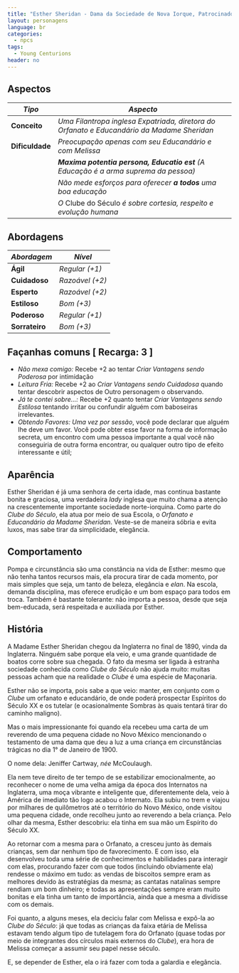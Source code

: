 ```yaml
---
title: "Esther Sheridan - Dama da Sociedade de Nova Iorque, Patrocinadora do _Clube do Século_ e tutora de Melissa Cartway"
layout: personagens
language: br
categories:
  - npcs 
tags:
  - Young Centurions
header: no
---
```



## Aspectos

| ***Tipo***       | ***Aspecto***                                                                              |
|------------------|--------------------------------------------------------------------------------------------|
| __Conceito__     | _Uma Filantropa inglesa Expatriada, diretora do Orfanato e Educandário da Madame Sheridan_ |
| __Dificuldade__  | _Preocupação apenas com seu Educandário e com Melissa_                                     |
|                  | ___Maxima potentia persona, Educatio est__ (A Educação é a arma suprema da pessoa)_        |
|                  | _Não mede esforços para oferecer __a todos__ uma boa educação_                             |
|                  | _O_ Clube do Século _é sobre cortesia, respeito e evolução humana_                         |

## Abordagens

| ***Abordagem*** | ***Nível***     |
|-----------------|-----------------|
| __Ágil__        | _Regular (+1)_  |
| __Cuidadoso__   | _Razoável (+2)_ |
| __Esperto__     | _Razoável (+2)_ |
| __Estiloso__    | _Bom (+3)_      |
| __Poderoso__    | _Regular (+1)_  |
| __Sorrateiro__  | _Bom (+3)_      |

## Façanhas comuns [ Recarga: 3 ]

+ _Não mexa comigo:_ Recebe +2 ao tentar _Criar Vantagens sendo Poderosa_ por intimidação
+ _Leitura Fria:_ Recebe +2 ao _Criar Vantagens sendo Cuidadosa_ quando tentar descobrir aspectos de Outro personagem o observando.
+ _Já te contei sobre...:_ Recebe +2 quanto tentar _Criar Vantagens sendo Estilosa_ tentando irritar ou confundir alguém com baboseiras irrelevantes.
+ _Obtendo Favores:_ _Uma vez por sessão_, você pode declarar que alguém lhe deve um favor. Você pode obter esse favor na forma de informação secreta, um encontro com uma pessoa importante a qual você não conseguiria de outra forma encontrar, ou qualquer outro tipo de efeito interessante e útil;

## Aparência

Esther Sheridan é já uma senhora de certa idade, mas continua bastante bonita e graciosa, uma verdadeira _lady_ inglesa que muito chama a atenção na crescentemente importante sociedade norte-iorquina. Como parte do _Clube do Século_, ela atua por meio de sua Escola, o _Orfanato e Educandário da Madame Sheridan_. Veste-se de maneira sóbria e evita luxos, mas sabe tirar da simplicidade, elegância.

## Comportamento

Pompa e circunstância são uma constância na vida de Esther: mesmo que não tenha tantos recursos mais, ela procura tirar de cada momento, por mais simples que seja, um tanto de beleza, elegância e _elan_. Na escola, demanda disciplina, mas oferece erudição e um bom espaço para todos em troca. Também é bastante tolerante: não importa a pessoa, desde que seja bem-educada, será respeitada e auxiliada por Esther.

## História

A Madame Esther Sheridan chegou da Inglaterra no final de 1890, vinda da Inglaterra. Ninguém sabe porque ela veio, e uma grande quantidade de boatos corre sobre sua chegada. O fato da mesma ser ligada à estranha sociedade conhecida como _Clube do Século_ não ajuda muito: muitas pessoas acham que na realidade o _Clube_ é uma espécie de Maçonaria. 

Esther não se importa, pois sabe a que veio: manter, em conjunto com o _Clube_ um orfanato e educandário, de onde poderá prospectar Espíritos do Século XX e os tutelar (e ocasionalmente Sombras às quais tentará tirar do caminho maligno).

Mas o mais impressionante foi quando ela recebeu uma carta de um reverendo de uma pequena cidade no Novo México mencionando o testamento de uma dama que deu a luz a uma criança em circunstâncias trágicas no dia 1° de Janeiro de 1900.

O nome dela: Jeniffer Cartway, _née_ McCoulaugh.

Ela nem teve direito de ter tempo de se estabilizar emocionalmente, ao reconhecer o nome de uma velha amiga da época dos Internatos na Inglaterra, uma moça vibrante e inteligente que, diferentemente dela, veio à América de imediato tão logo acabou o Internato. Ela subiu no trem e viajou por milhares de quilômetros até o território do Novo México, onde visitou uma pequena cidade, onde recolheu junto ao reverendo a bela criança. Pelo olhar da mesma, Esther descobriu: ela tinha em sua mão um Espírito do Século XX.

Ao retornar com a mesma para o Orfanato, a cresceu junto às demais crianças, sem dar nenhum tipo de favorecimento. E com isso, ela desenvolveu toda uma série de conhecimentos e habilidades para interagir com elas, procurando fazer com que todos (incluindo obviamente ela) rendesse o máximo em tudo: as vendas de biscoitos sempre eram as melhores devido às estratégias da mesma; as cantatas natalinas sempre rendiam um bom dinheiro; e todas as apresentações sempre eram muito bonitas e ela tinha um tanto de importância, ainda que a mesma a dividisse com os demais.

Foi quanto, a alguns meses, ela deciciu falar com Melissa e expô-la ao _Clube do Século_: já que todas as crianças da faixa etária de Melissa estavam tendo algum tipo de tutelagem fora do Orfanato (quase todas por meio de integrantes dos círculos mais externos do _Clube_), era hora de Melissa começar a assumir seu papel nesse século.

E, se depender de Esther, ela o irá fazer com toda a galardia e elegância.
